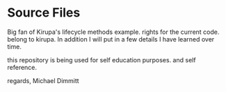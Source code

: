 Source Files
===================

Big fan of Kirupa's lifecycle methods example. rights for the current code. belong to kirupa. In addition I will put in a few details I have learned over time. 

this repository is being used for self education purposes. and self reference.

regards, Michael Dimmitt
